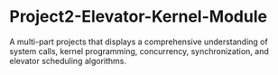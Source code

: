 # Project2-Elevator-Kernel-Module
A multi-part projects that displays a comprehensive understanding of system calls, kernel programming, concurrency, synchronization, and elevator scheduling algorithms.
